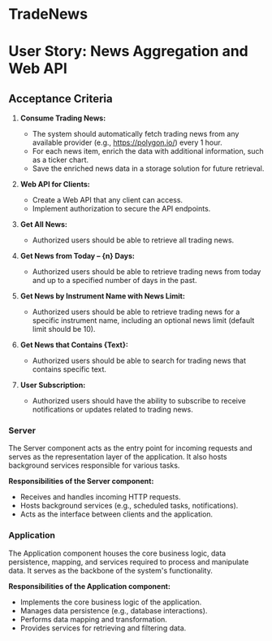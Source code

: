 
# TradeNews

# User Story: News Aggregation and Web API

## Acceptance Criteria

1. **Consume Trading News:**

   - The system should automatically fetch trading news from any available provider (e.g., https://polygon.io/) every 1 hour.
   - For each news item, enrich the data with additional information, such as a ticker chart.
   - Save the enriched news data in a storage solution for future retrieval.

2. **Web API for Clients:**

   - Create a Web API that any client can access.
   - Implement authorization to secure the API endpoints.

3. **Get All News:**

   - Authorized users should be able to retrieve all trading news.

4. **Get News from Today – {n} Days:**

   - Authorized users should be able to retrieve trading news from today and up to a specified number of days in the past.

5. **Get News by Instrument Name with News Limit:**

   - Authorized users should be able to retrieve trading news for a specific instrument name, including an optional news limit (default limit should be 10).

6. **Get News that Contains {Text}:**

   - Authorized users should be able to search for trading news that contains specific text.

7. **User Subscription:**

   - Authorized users should have the ability to subscribe to receive notifications or updates related to trading news.


### Server

The Server component acts as the entry point for incoming requests and serves as the representation layer of the application. It also hosts background services responsible for various tasks.

**Responsibilities of the Server component:**
- Receives and handles incoming HTTP requests.
- Hosts background services (e.g., scheduled tasks, notifications).
- Acts as the interface between clients and the application.

### Application

The Application component houses the core business logic, data persistence, mapping, and services required to process and manipulate data. It serves as the backbone of the system's functionality.

**Responsibilities of the Application component:**
- Implements the core business logic of the application.
- Manages data persistence (e.g., database interactions).
- Performs data mapping and transformation.
- Provides services for retrieving and filtering data.

